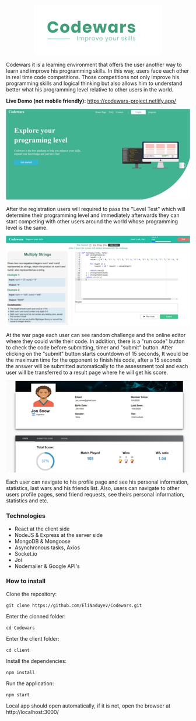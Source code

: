 <p align="center"><img src="screenshots/codewars_logo.png" heigth="350" width="350"/></p>

Codewars it is a learning environment that offers the user another way to learn and improve his programming skills. In this way, users face each other in real time code competitions. Those competitions not only improve his programming skills and logical thinking but also allows him to understand better what his programming level relative to other users in the world.

**Live Demo (not mobile friendly):** https://codewars-project.netlify.app/

<img src="screenshots/home_page .png"/>

After the registration users will required to pass the "Level Test" which will determine their programming level and immediately afterwards they can start competing with other users around the world whose programming level is the same.

<img src="screenshots/war_room.png"/>

At the war page each user can see random challenge and the online editor where they could write their code. In addition, there is a "run code" button to check the code before submitting, timer and "submit" button. After clicking on the "submit" button starts countdown of 15 seconds, It would be the maximum time for the opponent to finish his code, after a 15 seconds the answer will be submitted automatically to the assessment tool and each user will be transferred to a result page where he will get his score.

<img src="screenshots/profile.png"/>

Each user can navigate to his profile page and see his personal information, statistics, last wars and his friends list. Also, users can navigate to other users profile pages, send friend requests, see theirs personal information, statistics and etc.

### Technologies
* React at the client side
* NodeJS & Express at the server side
* MongoDB & Mongoose
* Asynchronous tasks, Axios
* Socket.io
* Joi
* Nodemailer & Google API's

### How to install
Clone the repository:
```
git clone https://github.com/EliNaduyev/Codewars.git
```
Enter the clonned folder:
```
cd Codewars
```
Enter the client folder:
```
cd client
```
Install the dependencies:
```
npm install
```
Run the application:
```
npm start
```
Local app should open automatically, if it is not, open the browser at http://localhost:3000/


